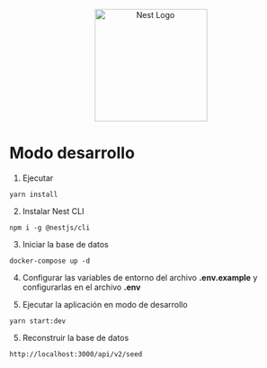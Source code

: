 <p align="center">
  <a href="http://nestjs.com/" target="blank"><img src="https://nestjs.com/img/logo-small.svg" width="200" alt="Nest Logo" /></a>
</p>

# Modo desarrollo 
1. Ejecutar
```
yarn install
```
2. Instalar Nest CLI
```
npm i -g @nestjs/cli
```
3. Iniciar la base de datos
```
docker-compose up -d
```

4. Configurar las variables de entorno del archivo __.env.example__ y configurarlas en el archivo __.env__

5. Ejecutar la aplicación en modo de desarrollo 
```
yarn start:dev
```

5. Reconstruir la base de datos
```
http://localhost:3000/api/v2/seed
```